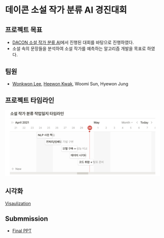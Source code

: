 # 데이콘 소설 작가 분류 AI 경진대회

## 프로젝트 목표
- [DACON 소설 작가 분류 AI](https://dacon.io/competitions/official/235670/overview/description/)에서 진행된 대회를 바탕으로 진행하였다.
- 소설 속의 문장들을 분석하여 소설 작가를 예측하는 알고리즘 개발을 목표로 하였다.

## 팀원 
- [Wonkwon Lee](https://github.com/wonkwonlee), [Heewon Kwak](https://github.com/HeewonKwak), Woomi Sun, Hyewon Jung

## 프로젝트 타임라인
![프로젝트 타임라인](image/EDA/timeline.png)

## 시각화

[Visaulization]()

## Submmission
- [Final PPT](https://github.com/billkim418/Novel-Writing-Classification.with_NLP/blob/main/submission/nlp_writing_style_presentation.pdf)


